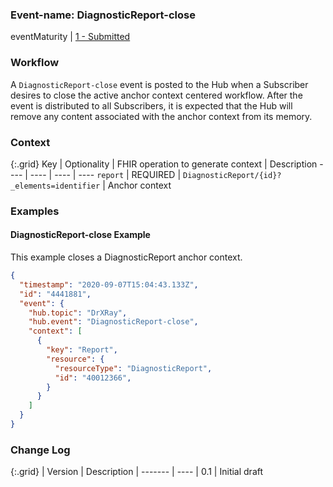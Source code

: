 ### Event-name: DiagnosticReport-close

eventMaturity | [1 - Submitted](3-1-2-eventmaturitymodel.html)

### Workflow

A `DiagnosticReport-close` event is posted to the Hub when a Subscriber desires to close the active anchor context centered workflow.  After the event is distributed to all Subscribers, it is expected that the Hub will remove any content associated with the anchor context from its memory.


### Context

{:.grid}
Key | Optionality | FHIR operation to generate context | Description
---- | ---- | ---- | ----
`report` | REQUIRED | `DiagnosticReport/{id}?_elements=identifier` | Anchor context

### Examples

#### DiagnosticReport-close Example

This example closes a DiagnosticReport anchor context.

```json
{
  "timestamp": "2020-09-07T15:04:43.133Z",
  "id": "4441881",
  "event": {
    "hub.topic": "DrXRay",
    "hub.event": "DiagnosticReport-close",
    "context": [
      {
        "key": "Report",
        "resource": {
          "resourceType": "DiagnosticReport",
          "id": "40012366",
        }
      }
    ]
  }
}
```

### Change Log

{:.grid}
| Version | Description
| ------- | ----
| 0.1 | Initial draft
